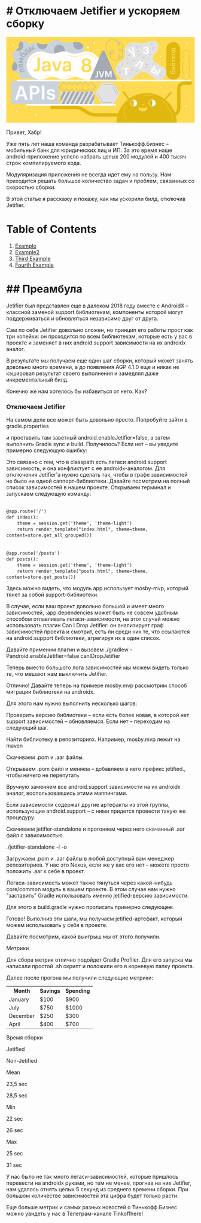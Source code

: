# \# Отключаем Jetifier и ускоряем сборку

![header](../../../resources/images/en/header.png)

Привет, Хабр!

Уже пять лет наша команда разрабатывает Тинькофф.Бизнес – мобильный банк для юридических лиц и ИП. За это время наше android-приложение успело набрать целых 200 модулей и 400 тысяч строк компилируемого кода.

Модуляризация приложения не всегда идет ему на пользу. Нам приходится решать большое количество задач и проблем, связанных со скоростью сборки. 

В этой статье я расскажу и покажу, как мы ускорили билд, отключив Jetifier.

[overview]: <>
# Table of Contents
1. [Example](#preambula)
2. [Example2](#example2)
3. [Third Example](#third-example)
4. [Fourth Example](#fourth-examplehttpwwwfourthexamplecom)

<a name="preambula"></a>
# \#\# Преамбула

Jetifier был представлен еще в далеком 2018 году вместе с AndroidX  – классной заменой support библиотекам, компоненты которой могут поддерживаться и обновляться независимо друг от друга.

Сам по себе Jetifier довольно сложен, но принцип его работы прост как три копейки: он проходится по всем библиотекам, которые есть у вас в проекте и заменяет в них android.support зависимости на их androidx аналог.

В результате мы получаем еще один шаг сборки, который может занять довольно много времени, а до появления AGP 4.1.0 еще и никак не кэшировал результат своего выполнения и замедлял даже инкрементальный билд.

Конечно же нам хотелось бы избавиться от него. Как?

### Отключаем Jetifier

На самом деле все может быть довольно просто. Попробуйте зайти в gradle.properties

и проставить там заветный android.enableJetifier=false, а затем выполнить Gradle sync и build. Получилось? Если нет – вы увидите примерно следующую ошибку:

Это связано с тем, что в classpath есть легаси android.support зависимость, и она конфликтует с ее androidx-аналогом. Для отключения Jetifier'а нужно сделать так, чтобы в графе зависимостей не было ни одной саппорт-библиотеки. Давайте посмотрим на полный список зависимостей в нашем проекте. Открываем терминал и запускаем следующую команду:

<pre><code>
@app.route('/')
def index():
    theme = session.get('theme', 'theme-light')
    return render_template("index.html", theme=theme, content=store.get_all_grouped())


@app.route('/posts')
def posts():
    theme = session.get('theme', 'theme-light')
    return render_template("posts.html", theme=theme, content=store.get_posts())
</pre></code>


Здесь можно видеть, что модуль app использует mosby-mvp, который тянет за собой support-библиотеки. 

В случае, если ваш проект довольно большой и имеет много зависимостей, :app:dependencies может быть не совсем удобным способом отлавливать легаси-зависимости, на этот случай можно использовать плагин Can I Drop Jetifier: он анализирует граф зависимостей проекта и смотрит, есть ли среди них те, что ссылаются на android.support библиотеки, агрегируя их в один список.

Давайте применим плагин и вызовем ./gradlew -Pandroid.enableJetifier=false canIDropJetifier

Теперь вместо большого лога зависимостей мы можем видеть только те, что мешают нам выключить Jetifier. 

Отлично! Давайте теперь на примере mosby.mvp рассмотрим способ миграции библиотеки на androidx. 

Для этого нам нужно выполнить несколько шагов:

Проверить версию библиотеки – если есть более новая, в которой нет support зависимостей – обновляемся. Если нет – переходим на следующий шаг.

Найти библиотеку в репозиториях. Например, mosby.mvp лежит на maven

Скачиваем .pom и .aar файлы.

Открываем .pom файл и меняем <groupId>  – добавляем в него префикс jetified., чтобы ничего не перепутать

Вручную заменяем все android.support зависимости на их androidx аналог, воспользовавшись этими маппингами.

Если зависимости содержат другие артефакты из этой группы, использующие android.support – с ними придется провести такую же процедуру.

Скачиваем jetifier-standalone и прогоняем через него скачанный .aar файл с зависимостью. 

./jetifier-standalone -i <source-library> -o <output-library>

Загружаем .pom и .aar файлы в любой доступный вам менеджер репозиториев. У нас это Nexus, если же у вас его нет – можете просто положить .aar к себе в проект.

Легаси-зависимость может также тянуться через какой-нибудь core/common модуль в вашем проекте. В этом случае нам нужно "заставить" Gradle использовать именно jetified-версию зависимости. 

Для этого в build.gradle нужно прописать примерно следующее:

Готово! Выполнив эти шаги, мы получаем jetified-артефакт, который можем использовать у себя в проекте. 

Давайте посмотрим, какой выигрыш мы от этого получили.

Метрики

Для сбора метрик отлично подойдет Gradle Profiler. Для его запуска мы написали простой .sh скрипт и положили его в корневую папку проекта.

Далее после прогона мы получили следующие метрики:

<table>
	<tr>
		<th>Month</th>
		<th>Savings</th>
		<th>Spending</th>
 	</tr>
 	<tr>
  		<td>January</td>
   		<td>$100</td>
		<td>$900</td>
 	</tr>
	<tr>
  		<td>July</td>
   		<td>$750</td>
		<td>$1000</td>
 	</tr>
	<tr>
  		<td>December</td>
   		<td>$250</td>
		<td>$300</td>
 	</tr>
	<tr>
  		<td>April</td>
   		<td>$400</td>
		<td>$700</td>
 	</tr>
</table>
Время сборки

Jetified

Non-Jetified

Mean

23,5 sec

28,5 sec

Min

22 sec

26 sec

Max

25 sec

31 sec

У нас было не так много легаси-зависимостей, которые пришлось перевести на androidx руками, но тем не менее, прогнав на них Jetifier, нам удалось отнять целых 5 секунд из среднего времени сборки. При большом количестве зависимостей эта цифра будет только расти.

Еще больше метрик и самых разных новостей о Тинькофф.Бизнес можно увидеть у нас в Телеграм-канале Tinkoffhere!

